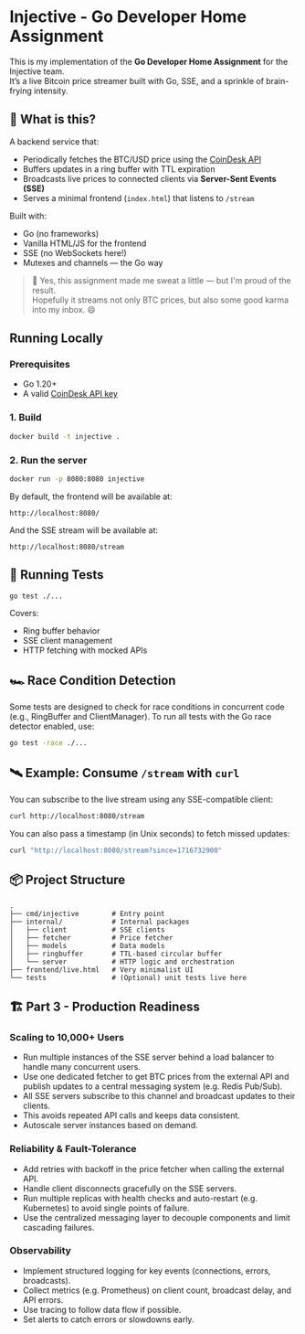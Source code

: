 
# Injective - Go Developer Home Assignment

This is my implementation of the **Go Developer Home Assignment** for the Injective team.  
It’s a live Bitcoin price streamer built with Go, SSE, and a sprinkle of brain-frying intensity.

## 🧠 What is this?

A backend service that:

- Periodically fetches the BTC/USD price using the [CoinDesk API](https://developers.coindesk.com/documentation/data-api/introduction)
- Buffers updates in a ring buffer with TTL expiration
- Broadcasts live prices to connected clients via **Server-Sent Events (SSE)**
- Serves a minimal frontend (`index.html`) that listens to `/stream`

Built with:

- Go (no frameworks)
- Vanilla HTML/JS for the frontend
- SSE (no WebSockets here!)
- Mutexes and channels — the Go way

> 🥵 Yes, this assignment made me sweat a little — but I'm proud of the result.  
> Hopefully it streams not only BTC prices, but also some good karma into my inbox. 😄

## Running Locally

### Prerequisites

- Go 1.20+
- A valid [CoinDesk API key](https://www.coindesk.com/coindesk-api)

### 1. Build

```bash
docker build -t injective . 
```

### 2. Run the server

```bash
docker run -p 8080:8080 injective
```

By default, the frontend will be available at:

```
http://localhost:8080/
```

And the SSE stream will be available at:

```
http://localhost:8080/stream
```

## 🧪 Running Tests

```bash
go test ./...
```
Covers:

- Ring buffer behavior
- SSE client management
- HTTP fetching with mocked APIs

## 🏎️ Race Condition Detection
Some tests are designed to check for race conditions in concurrent code (e.g., RingBuffer and ClientManager). To run all tests with the Go race detector enabled, use:

```bash
go test -race ./...
```

## 🛰 Example: Consume `/stream` with `curl`

You can subscribe to the live stream using any SSE-compatible client:

```bash
curl http://localhost:8080/stream
```

You can also pass a timestamp (in Unix seconds) to fetch missed updates:

```bash
curl "http://localhost:8080/stream?since=1716732900"
```

## 📦 Project Structure

```
.
├── cmd/injective        # Entry point
├── internal/            # Internal packages
│   ├── client           # SSE clients
│   ├── fetcher          # Price fetcher
│   ├── models           # Data models
│   ├── ringbuffer       # TTL-based circular buffer
│   └── server           # HTTP logic and orchestration
├── frontend/live.html   # Very minimalist UI
└── tests                # (Optional) unit tests live here
```

## 🏗️ Part 3 - Production Readiness

### Scaling to 10,000+ Users

- Run multiple instances of the SSE server behind a load balancer to handle many concurrent users.
- Use one dedicated fetcher to get BTC prices from the external API and publish updates to a central messaging system (e.g. Redis Pub/Sub).
- All SSE servers subscribe to this channel and broadcast updates to their clients.
- This avoids repeated API calls and keeps data consistent.
- Autoscale server instances based on demand.

### Reliability & Fault-Tolerance

- Add retries with backoff in the price fetcher when calling the external API.
- Handle client disconnects gracefully on the SSE servers.
- Run multiple replicas with health checks and auto-restart (e.g. Kubernetes) to avoid single points of failure.
- Use the centralized messaging layer to decouple components and limit cascading failures.

### Observability

- Implement structured logging for key events (connections, errors, broadcasts).
- Collect metrics (e.g. Prometheus) on client count, broadcast delay, and API errors.
- Use tracing to follow data flow if possible.
- Set alerts to catch errors or slowdowns early.